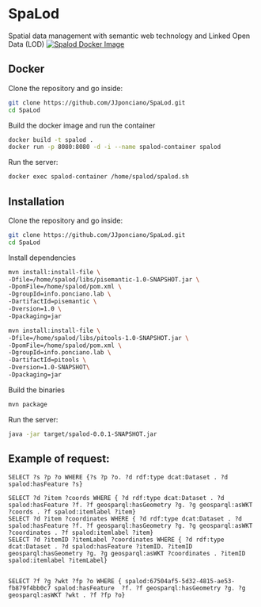 # SpaLod
Spatial data management with semantic web technology and Linked Open Data (LOD)
[![Spalod Docker Image](https://github.com/JJponciano/SpaLod/actions/workflows/docker-image.yml/badge.svg?branch=main)](https://github.com/JJponciano/SpaLod/actions/workflows/docker-image.yml)
## Docker 

Clone the repository and go inside:
```bash
git clone https://github.com/JJponciano/SpaLod.git
cd SpaLod
```

Build the docker image and run the container
```bash
docker build -t spalod .
docker run -p 8080:8080 -d -i --name spalod-container spalod
```
Run the server:

```bash
docker exec spalod-container /home/spalod/spalod.sh
```

## Installation 
Clone the repository and go inside:
```bash
git clone https://github.com/JJponciano/SpaLod.git
cd SpaLod
```
Install dependencies
```bash
mvn install:install-file \
-Dfile=/home/spalod/libs/pisemantic-1.0-SNAPSHOT.jar \
-DpomFile=/home/spalod/pom.xml \
-DgroupId=info.ponciano.lab \
-DartifactId=pisemantic \
-Dversion=1.0 \
-Dpackaging=jar

mvn install:install-file \
-Dfile=/home/spalod/libs/pitools-1.0-SNAPSHOT.jar \
-DpomFile=/home/spalod/pom.xml \
-DgroupId=info.ponciano.lab \
-DartifactId=pitools \
-Dversion=1.0-SNAPSHOT\
-Dpackaging=jar
```
Build the binaries
```bash
mvn package
```
Run the server:
```bash
java -jar target/spalod-0.0.1-SNAPSHOT.jar
```

## Example of request:
```
SELECT ?s ?p ?o WHERE {?s ?p ?o. ?d rdf:type dcat:Dataset . ?d spalod:hasFeature ?s}

SELECT ?d ?item ?coords WHERE { ?d rdf:type dcat:Dataset . ?d spalod:hasFeature ?f. ?f geosparql:hasGeometry ?g. ?g geosparql:asWKT ?coords . ?f spalod:itemlabel ?item}
SELECT ?d ?item ?coordinates WHERE { ?d rdf:type dcat:Dataset . ?d spalod:hasFeature ?f. ?f geosparql:hasGeometry ?g. ?g geosparql:asWKT ?coordinates . ?f spalod:itemlabel ?item}
SELECT ?d ?itemID ?itemLabel ?coordinates WHERE { ?d rdf:type dcat:Dataset . ?d spalod:hasFeature ?itemID. ?itemID geosparql:hasGeometry ?g. ?g geosparql:asWKT ?coordinates . ?itemID spalod:itemlabel ?itemLabel}


SELECT ?f ?g ?wkt ?fp ?o WHERE { spalod:67504af5-5d32-4815-ae53-fb879f4bb0c7 spalod:hasFeature  ?f. ?f geosparql:hasGeometry ?g. ?g geosparql:asWKT ?wkt . ?f ?fp ?o}

```